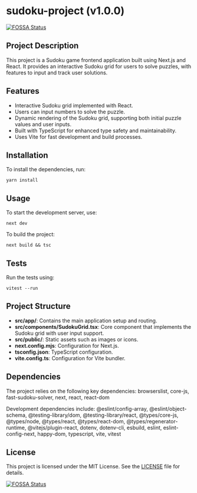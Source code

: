 # sudoku-project (v1.0.0)
[![FOSSA Status](https://app.fossa.com/api/projects/git%2Bgithub.com%2Fcnkang%2Fsudoku.svg?type=shield)](https://app.fossa.com/projects/git%2Bgithub.com%2Fcnkang%2Fsudoku?ref=badge_shield)


## Project Description

This project is a Sudoku game frontend application built using Next.js and React. It provides an interactive Sudoku grid for users to solve puzzles, with features to input and track user solutions.

## Features
- Interactive Sudoku grid implemented with React.
- Users can input numbers to solve the puzzle.
- Dynamic rendering of the Sudoku grid, supporting both initial puzzle values and user inputs.
- Built with TypeScript for enhanced type safety and maintainability.
- Uses Vite for fast development and build processes.

## Installation
To install the dependencies, run:
```
yarn install
```

## Usage
To start the development server, use:
```
next dev
```

To build the project:
```
next build && tsc
```

## Tests
Run the tests using:
```
vitest --run
```

## Project Structure
- **src/app/**: Contains the main application setup and routing.
- **src/components/SudokuGrid.tsx**: Core component that implements the Sudoku grid with user input support.
- **src/public/**: Static assets such as images or icons.
- **next.config.mjs**: Configuration for Next.js.
- **tsconfig.json**: TypeScript configuration.
- **vite.config.ts**: Configuration for Vite bundler.

## Dependencies
The project relies on the following key dependencies:
browserslist, core-js, fast-sudoku-solver, next, react, react-dom

Development dependencies include:
@eslint/config-array, @eslint/object-schema, @testing-library/dom, @testing-library/react, @types/core-js, @types/node, @types/react, @types/react-dom, @types/regenerator-runtime, @vitejs/plugin-react, dotenv, dotenv-cli, esbuild, eslint, eslint-config-next, happy-dom, typescript, vite, vitest

## License
This project is licensed under the MIT License. See the [LICENSE](LICENSE) file for details.


[![FOSSA Status](https://app.fossa.com/api/projects/git%2Bgithub.com%2Fcnkang%2Fsudoku.svg?type=large)](https://app.fossa.com/projects/git%2Bgithub.com%2Fcnkang%2Fsudoku?ref=badge_large)